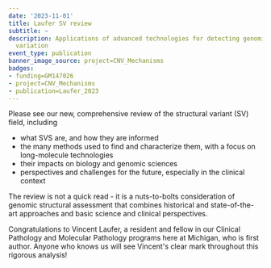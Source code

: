 ```yaml
---
date: '2023-11-01'
title: Laufer SV review
subtitle: ~
description: Applications of advanced technologies for detecting genomic structural
  variation
event_type: publication
banner_image_source: project=CNV_Mechanisms
badges:
- funding=GM147026
- project=CNV_Mechanisms
- publication=Laufer_2023
---
```


Please see our new, comprehensive review of the structural variant (SV) field, 
including
- what SVS are, and how they are informed
- the many methods used to find and characterize them, with a focus on long-molecule technologies
- their impacts on biology and genomic sciences
- perspectives and challenges for the future, especially in the clinical context

The review is not a quick read - it is a nuts-to-bolts consideration
of genomic structural assessment that combines historical and state-of-the-art
approaches and basic science and clinical perspectives. 

Congratulations to Vincent Laufer, a resident and fellow in our Clinical Pathology
and Molecular Pathology programs here at Michigan, who is first author. Anyone 
who knows us will see Vincent's clear mark throughout this rigorous analysis!

